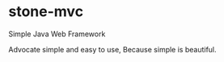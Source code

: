 stone-mvc
=========

Simple Java Web Framework

Advocate simple and easy to use, Because simple is beautiful.
